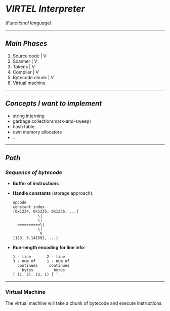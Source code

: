 # ***VIRTEL Interpreter***
  *(Functional language)*

---

## *Main Phases*

1. Source code
       |
       V
2.  Scanner
       |
       V
3.   Tokens
       |
       V
4.  Compiler
       |
       V
5.  Bytecode
     chunk
       |
       V
6.  Virtual
    machine

---

## *Concepts I want to implement*
- string interning
- garbage collection(mark-and-sweep)
- hash table
- own memory allocators
- ...

---

## *Path*

### *Sequence of bytecode*
- **Buffer of instructions**
- **Handle constants** (storage approach):
  ```plaintext
  opcode
  constant index
  [0x1234, 0x1235, 0x1236, ...]
             \|
             \|
    ==========\|
             \|
              V
  [123, 3.141592, ...]
  ```

- **Run-length encoding for line info**:
  ```plaintext
  1 - line       2 - line
  3 - num of     1 - num of
    continues     continues
      bytes         bytes
  [ (1, 3), (2, 1) ]
  ```

---

### Virtual Machine
The virtual machine will take a chunk of bytecode and execute instructions.
